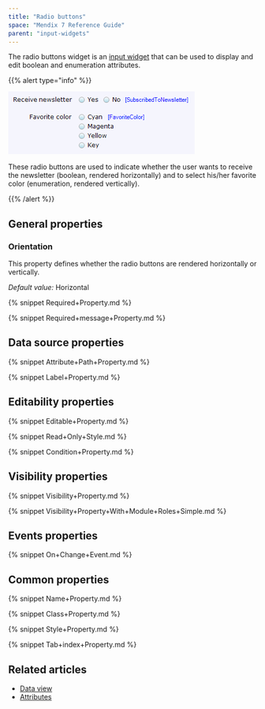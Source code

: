 ```yaml
---
title: "Radio buttons"
space: "Mendix 7 Reference Guide"
parent: "input-widgets"
---
```



The radio buttons widget is an [input widget](input-widgets) that can be used to display and edit boolean and enumeration attributes.

{{% alert type="info" %}}

![](attachments/16713885/16844015.png)

These radio buttons are used to indicate whether the user wants to receive the newsletter (boolean, rendered horizontally) and to select his/her favorite color (enumeration, rendered vertically).

{{% /alert %}}

## General properties

### Orientation

This property defines whether the radio buttons are rendered horizontally or vertically.

_Default value:_ Horizontal

{% snippet Required+Property.md %}

{% snippet Required+message+Property.md %}

## Data source properties

{% snippet Attribute+Path+Property.md %}

{% snippet Label+Property.md %}

## Editability properties

{% snippet Editable+Property.md %}

{% snippet Read+Only+Style.md %}

{% snippet Condition+Property.md %}

## Visibility properties

{% snippet Visibility+Property.md %}

{% snippet Visibility+Property+With+Module+Roles+Simple.md %}

## Events properties

{% snippet On+Change+Event.md %}

## Common properties

{% snippet Name+Property.md %}

{% snippet Class+Property.md %} 

{% snippet Style+Property.md %} 

{% snippet Tab+index+Property.md %}

## Related articles

*   [Data view](data-view)
*   [Attributes](attributes)
